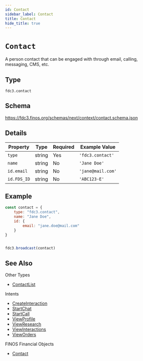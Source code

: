 ```yaml
---
id: Contact
sidebar_label: Contact
title: Contact
hide_title: true
---
```

# `Contact`

A person contact that can be engaged with through email, calling, messaging, CMS, etc.

## Type

`fdc3.contact`

## Schema

<https://fdc3.finos.org/schemas/next/context/contact.schema.json>

## Details

| Property    | Type    | Required | Example Value     |
|-------------|---------|----------|-------------------|
| `type`      | string  | Yes      | `'fdc3.contact'`  |
| `name`      | string  | No       | `'Jane Doe'`      |
| `id.email`  | string  | No       | `'jane@mail.com'` |
| `id.FDS_ID` | string  | No       | `'ABC123-E'`      |

## Example

```js
const contact = {
    type: "fdc3.contact",
    name: "Jane Doe",
    id: {
        email: "jane.doe@mail.com"
    }
}


fdc3.broadcast(contact)
```

## See Also

Other Types

- [ContactList](ContactList)

Intents

- [CreateInteraction](../../intents/ref/CreateInteraction)
- [StartChat](../../intents/ref/StartChat)
- [StartCall](../../intents/ref/StartCall)
- [ViewProfile](../../intents/ref/ViewProfile)
- [ViewResearch](../../intents/ref/ViewResearch)
- [ViewInteractions](../../intents/ref/ViewInteractions)
- [ViewOrders](../../intents/ref/ViewOrders)

FINOS Financial Objects

- [Contact](https://fo.finos.org/docs/objects/contact)
